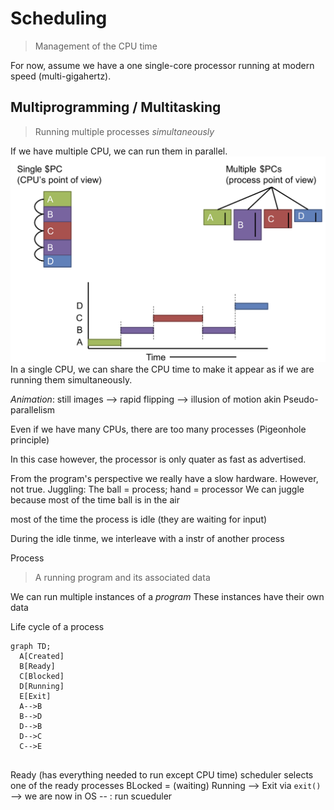 # Scheduling
> Management of the CPU time

For now, assume we have a one single-core processor running at modern speed (multi-gigahertz).

## Multiprogramming / Multitasking
> Running multiple processes *simultaneously*

If we have multiple CPU, we can run them in parallel.![](Pasted%20image%2020230130102737.png)
In a single CPU, we can share the CPU time to make it appear as if we are running them simultaneously.

*Animation*: still images --> rapid flipping --> illusion of motion
akin
Pseudo-parallelism


Even if we have many CPUs, there are too many processes (Pigeonhole principle)

In this case however, the processor is only quater as fast as advertised.

From the program's perspective we really have a slow hardware. However, not true.
Juggling: The ball = process; hand = processor
We can juggle because most of the time ball is in the air

most of the time the process is idle (they are waiting for input)

During the idle tinme, we interleave with a instr of another process

Process
> A running program and its associated data


We can run multiple instances of a *program*
These instances have their own data

Life cycle of a process
```mermaid
graph TD; 
  A[Created] 
  B[Ready]
  C[Blocked]
  D[Running]
  E[Exit] 
  A-->B
  B-->D
  D-->B
  D-->C
  C-->E
  
```
Ready (has everything needed to run except CPU time)
scheduler selects one of the ready processes
BLocked = (waiting)
Running --> Exit via `exit()` --> we are now in OS -- : run scueduler